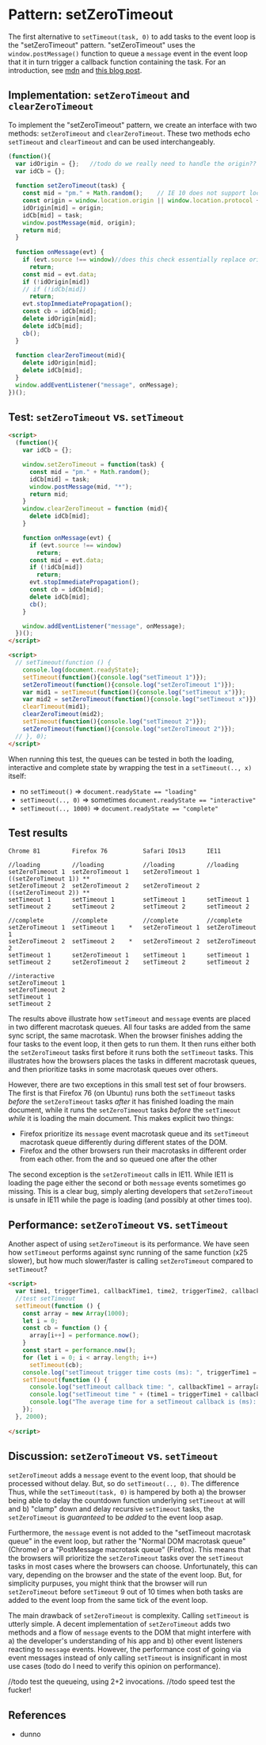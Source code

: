 # Pattern: setZeroTimeout

The first alternative to `setTimeout(task, 0)` to add tasks to the event loop is the "setZeroTimeout" pattern. "setZeroTimeout" uses the `window.postMessage()` function to queue a `message` event in the event loop that it in turn trigger a callback function containing the task. For an introduction, see [mdn](https://developer.mozilla.org/en-US/docs/Web/API/WindowOrWorkerGlobalScope/setTimeout#Reasons_for_delays_longer_than_specified) and [this blog post](https://dbaron.org/log/20100309-faster-timeouts).

## Implementation: `setZeroTimeout` and `clearZeroTimeout`

To implement the "setZeroTimeout" pattern, we create an interface with two methods: `setZeroTimeout` and `clearZeroTimeout`. These two methods echo `setTimeout` and `clearTimeout` and can be used interchangeably.
 
```javascript
(function(){
  var idOrigin = {};   //todo do we really need to handle the origin?? 
  var idCb = {};
  
  function setZeroTimeout(task) {
    const mid = "pm." + Math.random();    // IE 10 does not support location.origin
    const origin = window.location.origin || window.location.protocol + '//' + window.location.hostname + (window.location.port ? (':' + window.location.port) : '');
    idOrigin[mid] = origin;
    idCb[mid] = task;
    window.postMessage(mid, origin);
    return mid;
  }
  
  function onMessage(evt) {
    if (evt.source !== window)//does this check essentially replace origin?
      return;
    const mid = evt.data;
    if (!idOrigin[mid])
    // if (!idCb[mid])
      return;
    evt.stopImmediatePropagation();
    const cb = idCb[mid];
    delete idOrigin[mid];
    delete idCb[mid];
    cb();
  }
  
  function clearZeroTimeout(mid){
    delete idOrigin[mid];
    delete idCb[mid];
  }
  window.addEventListener("message", onMessage);
})();
```

## Test: `setZeroTimeout` vs. `setTimeout`

```html
<script>
  (function(){
    var idCb = {};

    window.setZeroTimeout = function(task) {
      const mid = "pm." + Math.random();
      idCb[mid] = task;
      window.postMessage(mid, "*");
      return mid;
    }
    window.clearZeroTimeout = function (mid){
      delete idCb[mid];
    }

    function onMessage(evt) {
      if (evt.source !== window)
        return;
      const mid = evt.data;
      if (!idCb[mid])
        return;
      evt.stopImmediatePropagation();
      const cb = idCb[mid];
      delete idCb[mid];
      cb();
    }

    window.addEventListener("message", onMessage);
  })();
</script>

<script>
  // setTimeout(function () {
    console.log(document.readyState);
    setTimeout(function(){console.log("setTimeout 1")});
    setZeroTimeout(function(){console.log("setZeroTimeout 1")});
    var mid1 = setTimeout(function(){console.log("setTimeout x")});
    var mid2 = setZeroTimeout(function(){console.log("setTimeout x")});
    clearTimeout(mid1);
    clearZeroTimeout(mid2);
    setTimeout(function(){console.log("setTimeout 2")});
    setZeroTimeout(function(){console.log("setZeroTimeout 2")});
  // }, 0);
</script>
```

When running this test, the queues can be tested in both the loading, interactive and complete state by wrapping the test in a `setTimeout(.., x)` itself:
 * no `setTimeout()` => `document.readyState == "loading"`
 * `setTimeout(.., 0)` => sometimes `document.readyState == "interactive"`
 * `setTimeout(.., 1000)` => `document.readyState == "complete"`

## Test results

```
Chrome 81         Firefox 76          Safari IOs13      IE11  
                                    
//loading         //loading           //loading         //loading         
setZeroTimeout 1  setZeroTimeout 1    setZeroTimeout 1  ((setZeroTimeout 1)) **
setZeroTimeout 2  setZeroTimeout 2    setZeroTimeout 2  ((setZeroTimeout 2)) **  
setTimeout 1      setTimeout 1        setTimeout 1      setTimeout 1      
setTimeout 2      setTimeout 2        setTimeout 2      setTimeout 2      
                                    
//complete        //complete          //complete        //complete        
setZeroTimeout 1  setTimeout 1    *   setZeroTimeout 1  setZeroTimeout 1  
setZeroTimeout 2  setTimeout 2    *   setZeroTimeout 2  setZeroTimeout 2  
setTimeout 1      setZeroTimeout 1    setTimeout 1      setTimeout 1      
setTimeout 2      setZeroTimeout 2    setTimeout 2      setTimeout 2      

//interactive
setZeroTimeout 1
setZeroTimeout 2
setTimeout 1
setTimeout 2
```

The results above illustrate how `setTimeout` and `message` events are placed in two different macrotask queues. All four tasks are added from the same sync script, the same macrotask. When the browser finishes adding the four tasks to the event loop, it then gets to run them. It then runs either both the `setZeroTimeout` tasks first before it runs both the `setTimeout` tasks. This illustrates how the browsers places the tasks in different macrotask queues, and then prioritize tasks in some macrotask queues over others.

However, there are two exceptions in this small test set of four browsers. The first is that Firefox 76 (on Ubuntu) runs both the `setTimeout` tasks *before* the `setZeroTimeout` tasks *after* it has finished loading the main document, while it runs the `setZeroTimeout` tasks *before* the  `setTimeout` *while* it is loading the main document. This makes explicit two things:
 * Firefox prioritize its `message` event macrotask queue and its `setTimeout` macrotask queue differently during different states of the DOM.
 * Firefox and the other browsers run their macrotasks in different order from each other. 
 from the  and so queued one after the other  

The second exception is the `setZeroTimeout` calls in IE11. While IE11 is loading the page either the second or both `message` events sometimes go missing. This is a clear bug, simply alerting developers that `setZeroTimeout` is unsafe in IE11 while the page is loading (and possibly at other times too).

## Performance: `setZeroTimeout` vs. `setTimeout`

Another aspect of using `setZeroTimeout` is its performance. We have seen how `setTimeout` performs against sync running of the same function (x25 slower), but how much slower/faster is calling `setZeroTimeout` compared to `setTimeout`?

```html
<script>
  var time1, triggerTime1, callbackTime1, time2, triggerTime2, callbackTime2;
  //test setTimeout
  setTimeout(function () {
    const array = new Array(1000);
    let i = 0;
    const cb = function () {
      array[i++] = performance.now();
    }
    const start = performance.now();
    for (let i = 0; i < array.length; i++)
      setTimeout(cb);
    console.log("setTimeout trigger time costs (ms): ", triggerTime1 = performance.now() - start);
    setTimeout(function () {
      console.log("setTimeout callback time: ", callbackTime1 = array[array.length - 1] - array[0]);
      console.log("setTimeout time " + (time1 = triggerTime1 + callbackTime1));
      console.log("The average time for a setTimeout callback is (ms): ", (triggerTime + callbackTime) / 1000);
    });
  }, 2000);
  
</script>
```   

## Discussion: `setZeroTimeout` vs. `setTimeout`

`setZeroTimeout` adds a `message` event to the event loop, that should be processed without delay. But, so do `setTimeout(.., 0)`. The difference  Thus, while the `setTimeout(task, 0)` is hampered by both a) the browser being able to delay the countdown function underlying `setTimeout` at will and b) "clamp" down and delay recursive `setTimeout` tasks, the `setZeroTimeout` is *guaranteed* to be *added* to the event loop asap.

Furthermore, the `message` event is not added to the "setTimeout macrotask queue" in the event loop, but rather the "Normal DOM macrotask queue" (Chrome) or a "PostMessage macrotask queue" (Firefox). This means that the browsers will prioritize the `setZeroTimeout` tasks over the `setTimeout` tasks in most cases where the browsers can choose. Unfortunately, this can vary, depending on the browser and the state of the event loop. But, for simplicity purpuses, you might think that the browser will run `setZeroTimeout` before `setTimeout` 9 out of 10 times when both tasks are added to the event loop from the same tick of the event loop.    
   
The main drawback of `setZeroTimeout` is complexity. Calling `setTimeout` is utterly simple. A decent implementation of `setZeroTimeout` adds two methods and a flow of `message` events to the DOM that might interfere with a) the developer's understanding of his app and b) other event listeners reacting to `message` events. However, the performance cost of going via event messages instead of only calling `setTimeout` is insignificant in most use cases (todo do I need to verify this opinion on performance). 


//todo test the queueing, using 2+2 invocations.
//todo speed test the fucker!


## References

  * dunno